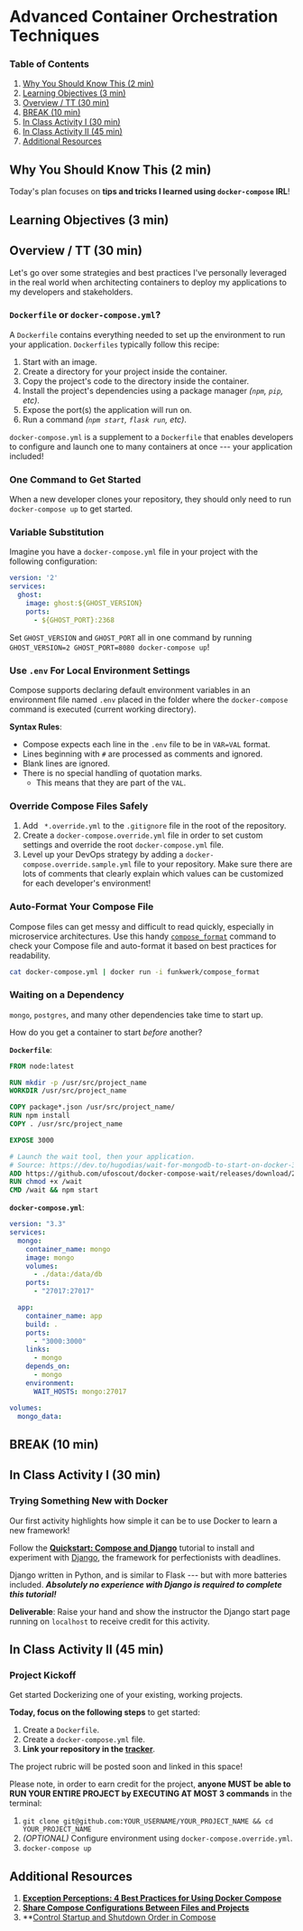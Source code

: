 # Advanced Container Orchestration Techniques

### Table of Contents
1. [Why You Should Know This (2 min)](#why-you-should-know-this-2-min)
2. [Learning Objectives (3 min)](#learning-objectives-3-min)
3. [Overview / TT (30 min)](#overview--tt-30-min)
4. [BREAK (10 min)](#break-10-min)
5. [In Class Activity I (30 min)](#in-class-activity-i-30-min)
6. [In Class Activity II (45 min)](#in-class-activity-ii-45-min)
7. [Additional Resources](#additional-resources)

## Why You Should Know This (2 min)

Today's plan focuses on **tips and tricks I learned using `docker-compose` IRL**!

## Learning Objectives (3 min)

## Overview / TT (30 min)

Let's go over some strategies and best practices I've personally leveraged in the real world when architecting containers to deploy my applications to my developers and stakeholders.

### `Dockerfile` or `docker-compose.yml`?

A `Dockerfile` contains everything needed to set up the environment to run your application. `Dockerfiles` typically follow this recipe:

 1. Start with an image.
 2. Create a directory for your project inside the container.
 3. Copy the project's code to the directory inside the container.
 4. Install the project's dependencies using a package manager _(`npm`, `pip`, etc)_.
 5. Expose the port(s) the application will run on.
 6. Run a command _(`npm start`, `flask run`, etc)_.

`docker-compose.yml` is a supplement to a `Dockerfile` that enables developers to configure and launch one to many containers at once --- your application included!

### One Command to Get Started

When a new developer clones your repository, they should only need to run `docker-compose up` to get started.



### Variable Substitution

Imagine you have a `docker-compose.yml` file in your project with the following configuration:

```yaml
version: '2'
services:
  ghost:
    image: ghost:${GHOST_VERSION}
    ports:
      - ${GHOST_PORT}:2368
```

Set `GHOST_VERSION` and `GHOST_PORT` all in one command by running `GHOST_VERSION=2 GHOST_PORT=8080 docker-compose up`!

### Use `.env` For Local Environment Settings

Compose supports declaring default environment variables in an environment file named `.env` placed in the folder where the `docker-compose` command is executed (current working directory).

**Syntax Rules**:

- Compose expects each line in the `.env` file to be in `VAR=VAL` format.
- Lines beginning with `#` are processed as comments and ignored.
- Blank lines are ignored.
- There is no special handling of quotation marks.
    - This means that they are part of the `VAL`.

### Override Compose Files Safely

1. Add ` *.override.yml` to the `.gitignore` file in the root of the repository.
2. Create a `docker-compose.override.yml` file in order to set custom settings and override the root `docker-compose.yml` file.
3. Level up your DevOps strategy by adding a `docker-compose.override.sample.yml` file to your repository. Make sure there are lots of comments that clearly explain which values can be customized for each developer's environment!


### Auto-Format Your Compose File

Compose files can get messy and difficult to read quickly, especially in microservice architectures. Use this handy [`compose_format`](https://github.com/funkwerk/compose_format) command to check your Compose file and auto-format it based on best practices for readability.

```bash
cat docker-compose.yml | docker run -i funkwerk/compose_format
```

### Waiting on a Dependency

`mongo`, `postgres`, and many other dependencies take time to start up.

How do you get a container to start _before_ another?

**`Dockerfile`**:

```Dockerfile
FROM node:latest

RUN mkdir -p /usr/src/project_name
WORKDIR /usr/src/project_name

COPY package*.json /usr/src/project_name/
RUN npm install
COPY . /usr/src/project_name

EXPOSE 3000

# Launch the wait tool, then your application.
# Source: https://dev.to/hugodias/wait-for-mongodb-to-start-on-docker-3h8b
ADD https://github.com/ufoscout/docker-compose-wait/releases/download/2.2.1/wait /wait
RUN chmod +x /wait
CMD /wait && npm start
```

**`docker-compose.yml`**:

```yaml
version: "3.3"
services:
  mongo:
    container_name: mongo
    image: mongo
    volumes:
      - ./data:/data/db
    ports:
      - "27017:27017"

  app:
    container_name: app
    build: .
    ports:
      - "3000:3000"
    links:
      - mongo
    depends_on:
      - mongo
    environment:
      WAIT_HOSTS: mongo:27017

volumes:
  mongo_data:
```

## BREAK (10 min)

## In Class Activity I (30 min)

### Trying Something New with Docker

Our first activity highlights how simple it can be to use Docker to learn a new framework!

Follow the **[Quickstart: Compose and Django](https://docs.docker.com/compose/django/)** tutorial to install and experiment with [Django](https://www.djangoproject.com/), the framework for perfectionists with deadlines.

Django written in Python, and is similar to Flask --- but with more batteries included. _**Absolutely no experience with Django is required to complete this tutorial!**_

**Deliverable**: Raise your hand and show the instructor the Django start page running on `localhost` to receive credit for this activity.

## In Class Activity II (45 min)

### Project Kickoff

Get started Dockerizing one of your existing, working projects.

**Today, focus on the following steps** to get started:

1. Create a `Dockerfile`.
2. Create a `docker-compose.yml` file.
3. **Link your repository in the [tracker](https://make.sc/trackbew2.2)**.

The project rubric will be posted soon and linked in this space!

Please note, in order to earn credit for the project, **anyone MUST be able to RUN YOUR ENTIRE PROJECT by EXECUTING AT MOST 3 commands** in the terminal:

   1. `git clone git@github.com:YOUR_USERNAME/YOUR_PROJECT_NAME && cd YOUR_PROJECT_NAME`
   2. *(OPTIONAL)* Configure environment using `docker-compose.override.yml`.
   3. `docker-compose up`

## Additional Resources

1. **[Exception Perceptions: 4 Best Practices for Using Docker Compose](https://blog.sentry.io/2019/02/28/exception-perceptions-docker)**
2. **[Share Compose Configurations Between Files and Projects](https://docs.docker.com/compose/extends/)**
3. **[Control Startup and Shutdown Order in Compose](https://docs.docker.com/compose/startup-order/)
